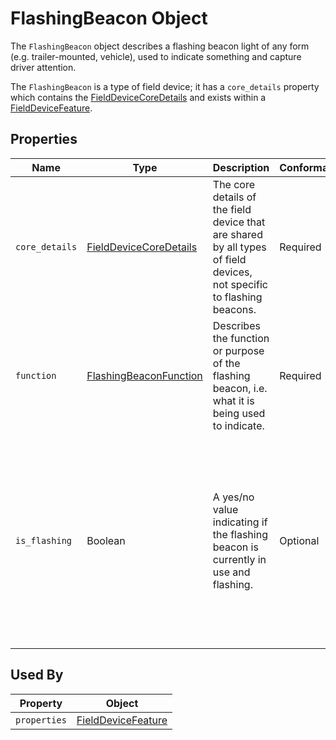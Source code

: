 # FlashingBeacon Object
The `FlashingBeacon` object describes a flashing beacon light of any form (e.g. trailer-mounted, vehicle), used to indicate something and capture driver attention.

The `FlashingBeacon` is a type of field device; it has a `core_details` property which contains the [FieldDeviceCoreDetails](/spec-content/objects/FieldDeviceCoreDetails.md) and exists within a [FieldDeviceFeature](/spec-content/objects/FieldDeviceFeature.md).

## Properties 
Name | Type | Description | Conformance | Notes
--- | --- | --- | --- | ---
`core_details` | [FieldDeviceCoreDetails](/spec-content/objects/FieldDeviceCoreDetails.md) | The core details of the field device that are shared by all types of field devices, not specific to flashing beacons. | Required | This property appears on all field devices.
`function` | [FlashingBeaconFunction](/spec-content/enumerated-types/FlashingBeaconFunction.md) | Describes the function or purpose of the flashing beacon, i.e. what it is being used to indicate. | Required |
`is_flashing` | Boolean | A yes/no value indicating if the flashing beacon is currently in use and flashing. | Optional | The `is_flashing` property is optional as it should not be provided if the producer does not know if the beacon is flashing (e.g. if it's in error state or similar).

## Used By
Property | Object
--- | --- 
`properties` | [FieldDeviceFeature](/spec-content/objects/FieldDeviceFeature.md)

